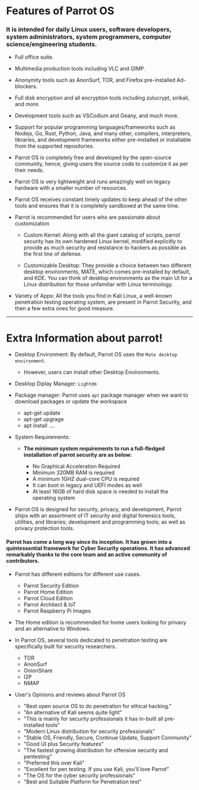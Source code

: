 # Features of Parrot OS
### It is intended for daily Linux users, software developers, system administrators, system programmers, computer science/engineering students.

+ Full office suite.

+ Multimedia production tools including VLC and GIMP.

+ Anonymity tools such as AnonSurf, TOR, and Firefox pre-installed Ad-blockers.

+ Full disk encryption and all encryption tools including zulucrypt, sirikali, and more.

+ Development tools such as VSCodium and Geany, and much more.

+ Support for popular programming languages/frameworks such as Nodejs, Go, Rust, Python, Java, and many other, compilers, interpreters, libraries, and development frameworks either pre-installed or installable from the supported repositories.

+ Parrot OS is completely free and developed by the open-source community, hence, giving users the source code to customize it as per their needs.

+ Parrot OS is very lightweight and runs amazingly well on legacy hardware with a smaller number of resources.

+ Parrot OS receives constant timely updates to keep ahead of the other tools and ensures that it is completely sandboxed at the same time.

+ Parrot is recommended for users who are passionate about customization
    + Custom Kernel: Along with all the giant catalog of scripts, parrot security has its own hardened Linux kernel, modified explicitly to provide as much security and resistance to hackers as possible as the first line of defense.

    + Customizable Desktop: They provide a choice between two different desktop environments, MATE, which comes pre-installed by default, and KDE. You can think of desktop environments as the main UI for a Linux distribution for those unfamiliar with Linux terminology.

+ Variety of Apps: All the tools you find in Kali Linux, a well-known penetration testing operating system, are present in Parrot Security, and then a few extra ones for good measure.

--- 
# Extra Information about parrot!

* Desktop Environment: By default, Parrot OS uses the `Mate desktop environment`. 
    + However, users can install other Desktop Environments.

* Desktop Diplay Manager: `Lightdm`

* Package manager: Parrot uses `apt` package manager when we want to download packages or update the workspace 
    + apt-get update
    + apt-get upgrage
    + apt install ....

* System Requirements:
    + **The minimum system requirements to run a full-fledged installation of parrot security are as below:**

        + No Graphical Acceleration Required
        + Minimum 320MB RAM is required
        + A minimum 1GHZ dual-core CPU is required
        + It can boot in legacy and UEFI modes as well
        + At least 16GB of hard disk space is needed to install the operating system

+ Parrot OS is designed for security, privacy, and development, Parrot ships with an assortment of IT security and digital forensics tools, utilities, and libraries; development and programming tools; as well as privacy protection tools.

#### Parrot has come a long way since its inception. It has grown into a quintessential framework for Cyber Security operations. It has advanced remarkably thanks to the core team and an active community of contributors.

+ Parrot has different editions for different use cases.
    * Parrot Security Edition
    * Parrot Home Edition
    * Parrot Cloud Edition
    * Parrot Architect & IoT
    * Parrot Raspberry Pi Images

+ The Home edition is recommended for home users looking for privacy and an alternative to Windows.

+ In Parrot OS, several tools dedicated to penetration testing are specifically built for security researchers.
    * TOR
    * AnonSurf
    * OnionShare
    * I2P
    * NMAP
+ User's Opinions and reviews about Parrot OS 
    * "Best open source OS to do penetration for ethical hacking."
    * "An alternative of Kali seems quite light"
    * "This is mainly for security professionals it has in-built all pre-installed tools"
    * "Modern Linux distribution for security professionals"
    * "Stable OS, Friendly, Secure, Continue Update, Support Community"
    * "Good UI plus Security features"
    * "The fastest growing distribution for offensive security and pentesting"
    * "Preferred this over Kali"
    * "Excellent for pen testing. If you use Kali, you'll love Parrot"
    * "The OS for the cyber security professionals"
    * "Best and Suitable Platform for Penetration test"